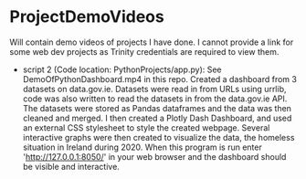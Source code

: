 # ProjectDemoVideos
Will contain demo videos of projects I have done. I cannot provide a link for some web dev projects as Trinity credentials are required to view them. 

- script 2 (Code location: PythonProjects/app.py): See DemoOfPythonDashboard.mp4 in this repo. Created a dashboard from 3 datasets on data.gov.ie. Datasets were read in from 
URLs using urrlib, code was also written to read the datasets in from the data.gov.ie API. The datasets were stored as Pandas dataframes and the data was 
then cleaned and merged. I then created a Plotly Dash Dashboard, and used an external CSS stylesheet to style the created webpage. Several interactive graphs
were then created to visualize the data, the homeless situation in Ireland during 2020. When this program is run enter 'http://127.0.0.1:8050/' in your web 
browser and the dashboard should be visible and interactive.
